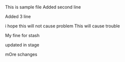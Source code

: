 This is sample file 
Added second line

Added 3 line

i hope this will not cause problem
This will cause trouble

My fine for stash

updated in stage 

mOre schanges
